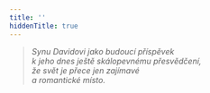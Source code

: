 ```yaml
---
title: ''
hiddenTitle: true
---
```


> _Synu Davidovi jako budoucí příspěvek  
> k jeho dnes ještě skálopevnému přesvědčení,  
> že svět je přece jen zajímavé  
> a romantické místo._
